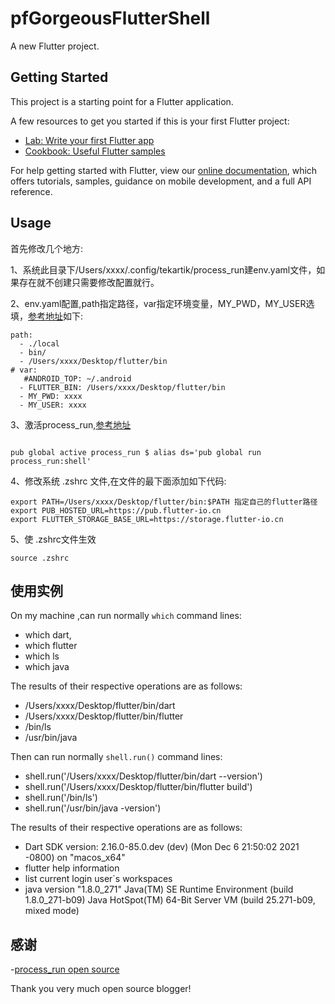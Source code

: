 # pfGorgeousFlutterShell

A new Flutter project.

## Getting Started

This project is a starting point for a Flutter application.

A few resources to get you started if this is your first Flutter project:

- [Lab: Write your first Flutter app](https://flutter.dev/docs/get-started/codelab)
- [Cookbook: Useful Flutter samples](https://flutter.dev/docs/cookbook)

For help getting started with Flutter, view our
[online documentation](https://flutter.dev/docs), which offers tutorials,
samples, guidance on mobile development, and a full API reference.

## Usage 

首先修改几个地方:

1、系统此目录下/Users/xxxx/.config/tekartik/process_run建env.yaml文件，如果存在就不创建只需要修改配置就行。

2、env.yaml配置,path指定路径，var指定环境变量，MY_PWD，MY_USER选填，[参考地址](https://github.com/tekartik/process_run.dart/blob/master/doc/user_config.md)如下:
```
path:
  - ./local
  - bin/
  - /Users/xxxx/Desktop/flutter/bin
# var:
   #ANDROID_TOP: ~/.android
  - FLUTTER_BIN: /Users/xxxx/Desktop/flutter/bin 
  - MY_PWD: xxxx  
  - MY_USER: xxxx
  ```
3、激活process_run,[参考地址](https://github.com/tekartik/process_run.dart/blob/master/doc/shell.md)
```

pub global active process_run $ alias ds='pub global run process_run:shell'

```
4、修改系统 .zshrc 文件,在文件的最下面添加如下代码:
```
export PATH=/Users/xxxx/Desktop/flutter/bin:$PATH 指定自己的flutter路径
export PUB_HOSTED_URL=https://pub.flutter-io.cn
export FLUTTER_STORAGE_BASE_URL=https://storage.flutter-io.cn
```
5、使 .zshrc文件生效
```
source .zshrc

```
## 使用实例

On my machine ,can run normally ` which ` command lines:
 - which dart, 
 - which flutter 
 - which ls 
 - which java

The results of their respective operations are as follows:

- /Users/xxxx/Desktop/flutter/bin/dart
- /Users/xxxx/Desktop/flutter/bin/flutter
- /bin/ls
- /usr/bin/java

Then can run normally ` shell.run() ` command lines:

- shell.run('/Users/xxxx/Desktop/flutter/bin/dart  --version')
- shell.run('/Users/xxxx/Desktop/flutter/bin/flutter  build')
- shell.run('/bin/ls')
- shell.run('/usr/bin/java -version')

The results of their respective operations are as follows:

- Dart SDK version: 2.16.0-85.0.dev (dev) (Mon Dec 6 21:50:02 2021 -0800) on "macos_x64"
- flutter help information
- list current login user`s  workspaces
- java version "1.8.0_271"
Java(TM) SE Runtime Environment (build 1.8.0_271-b09)    Java HotSpot(TM) 64-Bit Server VM (build 25.271-b09, mixed mode)

## 感谢

-[process_run open source ](https://github.com/tekartik/process_run.dart.git)

Thank you very much open source blogger!